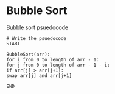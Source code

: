 # Bubble Sort

Bubble sort psuedocode

```
# Write the psuedocode 
START

BubbleSort(arr):
for i from 0 to length of arr - 1:
for j from 0 to length of arr - 1 - i:
if arr[j] > arr[j+1]:
swap arr[j] and arr[j+1] 

END
```
